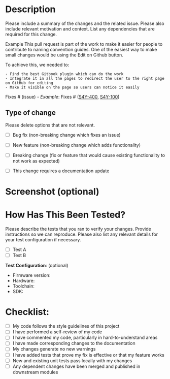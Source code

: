 # Description

Please include a summary of the changes and the related issue. Please also include relevant motivation and context. 
List any dependencies that are required for this change.


Example
This pull request is part of the work to make it easier for people to contribute to naming convention guides. 
One of the easiest way to make small changes would be using the Edit on Github button.

To achieve this, we needed to:

```
- Find the best Gitbook plugin which can do the work
- Integrate it in all the pages to redirect the user to the right page on GitHub for editing
- Make it visible on the page so users can notice it easily
```

Fixes # (issue) - *Example*: Fixes # ([S4Y-400](https://www.w3.org/Provider/Style/dummy.html), [S4Y-100](https://www.w3.org/Provider/Style/dummy.html))

## Type of change

Please delete options that are not relevant.

- [ ] Bug fix (non-breaking change which fixes an issue)
- [ ] New feature (non-breaking change which adds functionality)
- [ ] Breaking change (fix or feature that would cause existing functionality to not work as expected)
- [ ] This change requires a documentation update


# Screenshot (optional)


# How Has This Been Tested?

Please describe the tests that you ran to verify your changes. Provide instructions so we can reproduce. 
Please also list any relevant details for your test configuration if necessary.
- [ ] Test A
- [ ] Test B

**Test Configuration**: (optional)
* Firmware version:
* Hardware:
* Toolchain:
* SDK:


# Checklist:
- [ ] My code follows the style guidelines of this project
- [ ] I have performed a self-review of my code
- [ ] I have commented my code, particularly in hard-to-understand areas
- [ ] I have made corresponding changes to the documentation
- [ ] My changes generate no new warnings
- [ ] I have added tests that prove my fix is effective or that my feature works
- [ ] New and existing unit tests pass locally with my changes
- [ ] Any dependent changes have been merged and published in downstream modules
